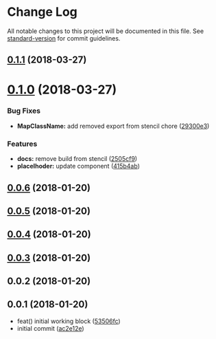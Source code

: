 # Change Log

All notable changes to this project will be documented in this file. See [standard-version](https://github.com/conventional-changelog/standard-version) for commit guidelines.

<a name="0.1.1"></a>
## [0.1.1](https://github.com/o-rango/o-content-placeholder/compare/v0.1.0...v0.1.1) (2018-03-27)



<a name="0.1.0"></a>
# [0.1.0](https://github.com/o-rango/o-content-placeholder/compare/v0.0.6...v0.1.0) (2018-03-27)


### Bug Fixes

* **MapClassName:** add removed export from stencil chore ([29300e3](https://github.com/o-rango/o-content-placeholder/commit/29300e3))


### Features

* **docs:** remove build from stencil ([2505cf9](https://github.com/o-rango/o-content-placeholder/commit/2505cf9))
* **placelhoder:** update component ([415b4ab](https://github.com/o-rango/o-content-placeholder/commit/415b4ab))



<a name="0.0.6"></a>
## [0.0.6](https://github.com/o-rango/o-content-placeholder/compare/v0.0.5...v0.0.6) (2018-01-20)



<a name="0.0.5"></a>
## [0.0.5](https://github.com/o-rango/o-content-placeholder/compare/v0.0.4...v0.0.5) (2018-01-20)



<a name="0.0.4"></a>
## [0.0.4](https://github.com/o-rango/o-content-placeholder/compare/v0.0.3...v0.0.4) (2018-01-20)



<a name="0.0.3"></a>
## [0.0.3](https://github.com/o-rango/o-content-placeholder/compare/v0.0.2...v0.0.3) (2018-01-20)



<a name="0.0.2"></a>
## 0.0.2 (2018-01-20)



<a name="0.0.1"></a>
## 0.0.1 (2018-01-20)

* feat() initial working block ([53506fc](https://github.com/ionic-team/stencil-component-starter/commit/53506fc))
* initial commit ([ac2e12e](https://github.com/ionic-team/stencil-component-starter/commit/ac2e12e))

